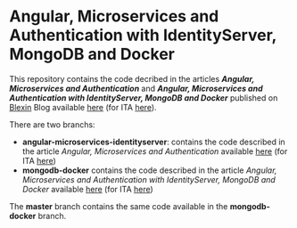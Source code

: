# Angular, Microservices and Authentication with IdentityServer, MongoDB and Docker

This repository contains the code decribed in the articles ***Angular, Microservices and Authentication*** and ***Angular, Microservices and Authentication with IdentityServer, MongoDB and Docker*** published on [Blexin](https://www.blexin.com) Blog available [here](https://www.blexin.com/en-US/Posts) (for ITA [here](https://www.blexin.com/it-IT/Posts)). 

There are two branchs:

*  **angular-microservices-identityserver**: contains the code described in the article *Angular, Microservices and Authentication* available [here](https://www.blexin.com/en-US/Article/Blog/Angular-Microservices-and-Authentication-67) (for ITA [here](https://www.blexin.com/it-IT/Article/Blog/Angular-Microservices-e-Autenticazione-67))
* **mongodb-docker** contains the code described in the article *Angular, Microservices and Authentication with IdentityServer, MongoDB and Docker* available [here](https://www.blexin.com//en-US/Article/Blog/Angular-Microservices-and-Authentication-with-IdentityServer-MongoDB-and-Docker-86	
) (for ITA [here](https://www.blexin.com//it-IT/Article/Blog/Angular-Microservizi-e-Autenticazione-con-IdentityServer-MongoDB-e-Docker-86))

The **master** branch contains the same code available in the **mongodb-docker** branch.